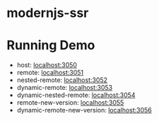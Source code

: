 # modernjs-ssr

# Running Demo

- host: [localhost:3050](http://localhost:3050/)
- remote: [localhost:3051](http://localhost:3051/)
- nested-remote: [localhost:3052](http://localhost:3052/)
- dynamic-remote: [localhost:3053](http://localhost:3053/)
- dynamic-nested-remote: [localhost:3054](http://localhost:3054/)
- remote-new-version: [localhost:3055](http://localhost:3055/)
- dynamic-remote-new-version: [localhost:3056](http://localhost:3056/)
